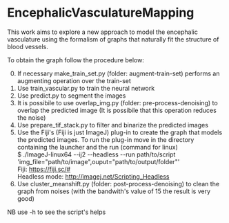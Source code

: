 # EncephalicVasculatureMapping
This work aims to explore a new approach to model the encephalic vasculature using the formalism of graphs that naturally fit the structure of blood vessels.

To obtain the graph follow the procedure below:

0) If necessary make_train_set.py (folder: augment-train-set) performs an augmenting operation over the train-set  
1) Use train_vascular.py to train the neural network  
2) Use predict.py to segment the images  
3) It is possibile to use overlap_img.py (folder: pre-process-denoising) to overlap the predicted image (It is possibile that this operation reduces the noise)  
4) Use prepare_tif_stack.py to filter and binarize the predicted images  
5) Use the Fiji's (Fiji is just ImageJ) plug-in to create the graph that models the predicted images. To run the plug-in move in the directory containing the launcher and the run (command for linux)  
$ ./ImageJ-linux64 --ij2 --headless --run path/to/script 'img_file="path/to/image",ouput="path/to/output/folder"'  
Fiji: https://fiji.sc/#  
Headless mode: http://imagej.net/Scripting_Headless  
6) Use cluster_meanshift.py (folder: post-process-denoising) to clean the graph from noises (with the bandwith's value of 15      the result is very good)  

NB use -h to see the script's helps
